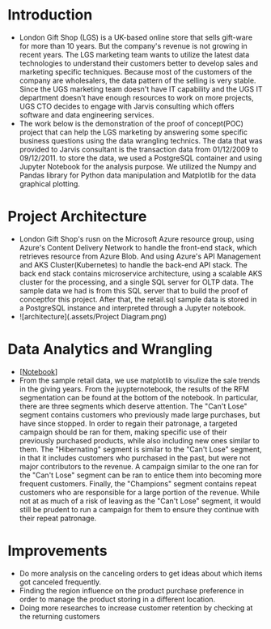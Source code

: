 # Introduction
- London Gift Shop (LGS) is a UK-based online store that sells gift-ware for more than 10 years. But the company's revenue is not growing in recent years. The LGS marketing team wants to utilize the latest data technologies to understand their customers better to develop sales and marketing specific techniques. Because most of the customers of the company are wholesalers, the data pattern of the selling is very stable. Since the UGS marketing team doesn't have IT capability and the UGS IT department doesn't have enough resources to work on more projects, UGS CTO decides to engage with Jarvis consulting which offers software and data engineering services.
- The work below is the demonstration of the proof of concept(POC) project that can help the LGS marketing by answering some specific business questions using the data wrangling technics. The data that was provided to Jarvis consultant is the transaction data from 01/12/2009 to 09/12/2011. to store the data, we used a PostgreSQL container and using Jupyter Notebook for the analysis purpose. We utilized the Numpy and Pandas library for Python data manipulation and Matplotlib for the data graphical plotting.

# Project Architecture
- London Gift Shop's rusn on the Microsoft Azure resource group, using Azure's Content Delivery Network to handle the front-end stack, which retrieves resource from Azure Blob. And using Azure's API Management and AKS Cluster(Kubernetes) to handle the back-end API stack. The back end stack contains microservice architecture, using a scalable AKS cluster for the  processing, and a single SQL server for OLTP data. The sample data we had is from this SQL server that to build the proof of conceptfor this project. After that, the retail.sql sample data  is stored in a PostgreSQL instance and interpreted through a Jupyter notebook.
- ![architecture](.assets/Project Diagram.png)

# Data Analytics and Wrangling
- [[Notebook](https://github.com/jarviscanada/jarvis_data_eng_shawn/blob/feature/PythonData/python_data_wrangling/psql/retail_data_analytics_wrangling.ipynb)]
- From the sample retail data, we use matplotlib to visulize the sale trends in the giving years. From the juypternotebook, the results of the RFM segmentation can be found at the bottom of the notebook. In particular, there are three segments which deserve attention. The "Can't Lose" segment contains customers who previously made large purchases, but have since stopped. In order to regain their patronage, a targeted campaign should be ran for them, making specific use of their previously purchased products, while also including new ones similar to them. The "Hibernating" segment is similar to the "Can't Lose" segment, in that it includes customers who purchased in the past, but were not major contributors to the revenue. A campaign similar to the one ran for the "Can't Lose" segment can be ran to entice them into becoming more frequent customers. Finally, the "Champions" segment contains repeat customers who are responsible for a large portion of the revenue. While not at as much of a risk of leaving as the "Can't Lose" segment, it would still be prudent to run a campaign for them to ensure they continue with their repeat patronage.

# Improvements
- Do more analysis on the canceling orders to get ideas about which items got canceled frequently.
- Finding the region influence on the product purchase preference in order to manage the product storing in a different location.
- Doing more researches to increase customer retention by checking at the returning customers
